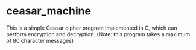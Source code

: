 # ceasar_machine
This is a simple Ceasar cipher program implemented in C, which can perform encryption and decryption. (Note: this program takes a maximum of 80 character messages)
